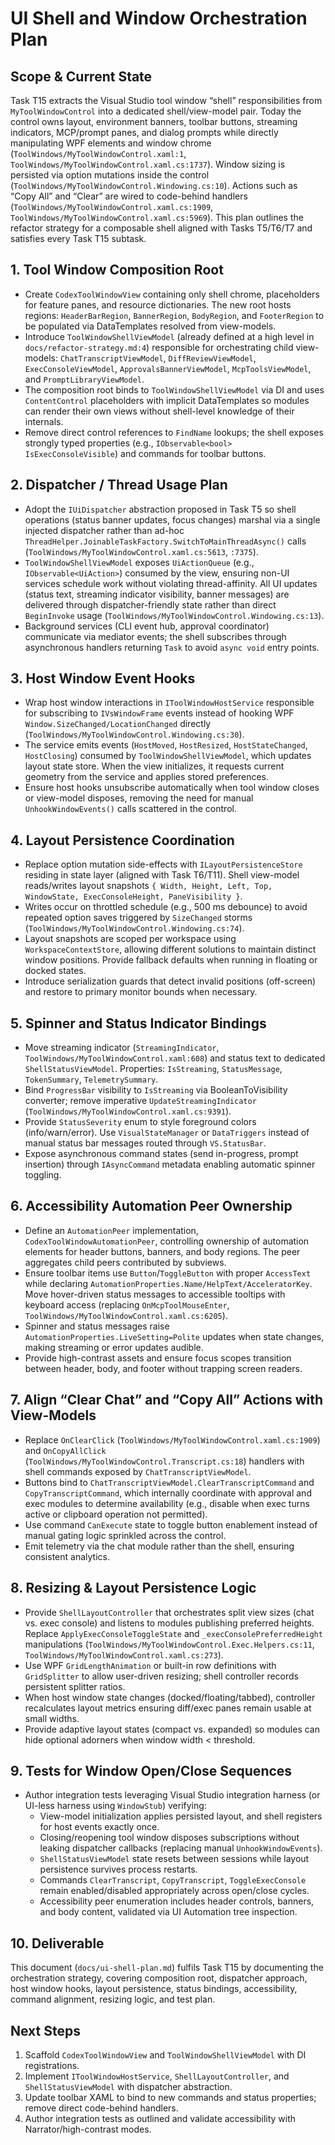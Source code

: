 # UI Shell and Window Orchestration Plan

## Scope & Current State
Task T15 extracts the Visual Studio tool window “shell” responsibilities from `MyToolWindowControl` into a dedicated shell/view-model pair. Today the control owns layout, environment banners, toolbar buttons, streaming indicators, MCP/prompt panes, and dialog prompts while directly manipulating WPF elements and window chrome (`ToolWindows/MyToolWindowControl.xaml:1`, `ToolWindows/MyToolWindowControl.xaml.cs:1737`). Window sizing is persisted via option mutations inside the control (`ToolWindows/MyToolWindowControl.Windowing.cs:10`). Actions such as “Copy All” and “Clear” are wired to code-behind handlers (`ToolWindows/MyToolWindowControl.xaml.cs:1909`, `ToolWindows/MyToolWindowControl.xaml.cs:5969`). This plan outlines the refactor strategy for a composable shell aligned with Tasks T5/T6/T7 and satisfies every Task T15 subtask.

## 1. Tool Window Composition Root
- Create `CodexToolWindowView` containing only shell chrome, placeholders for feature panes, and resource dictionaries. The new root hosts regions: `HeaderBarRegion`, `BannerRegion`, `BodyRegion`, and `FooterRegion` to be populated via DataTemplates resolved from view-models.
- Introduce `ToolWindowShellViewModel` (already defined at a high level in `docs/refactor-strategy.md:4`) responsible for orchestrating child view-models: `ChatTranscriptViewModel`, `DiffReviewViewModel`, `ExecConsoleViewModel`, `ApprovalsBannerViewModel`, `McpToolsViewModel`, and `PromptLibraryViewModel`.
- The composition root binds to `ToolWindowShellViewModel` via DI and uses `ContentControl` placeholders with implicit DataTemplates so modules can render their own views without shell-level knowledge of their internals.
- Remove direct control references to `FindName` lookups; the shell exposes strongly typed properties (e.g., `IObservable<bool> IsExecConsoleVisible`) and commands for toolbar buttons.

## 2. Dispatcher / Thread Usage Plan
- Adopt the `IUiDispatcher` abstraction proposed in Task T5 so shell operations (status banner updates, focus changes) marshal via a single injected dispatcher rather than ad-hoc `ThreadHelper.JoinableTaskFactory.SwitchToMainThreadAsync()` calls (`ToolWindows/MyToolWindowControl.xaml.cs:5613`, `:7375`).
- `ToolWindowShellViewModel` exposes `UiActionQueue` (e.g., `IObservable<UiAction>`) consumed by the view, ensuring non-UI services schedule work without violating thread-affinity. All UI updates (status text, streaming indicator visibility, banner messages) are delivered through dispatcher-friendly state rather than direct `BeginInvoke` usage (`ToolWindows/MyToolWindowControl.Windowing.cs:13`).
- Background services (CLI event hub, approval coordinator) communicate via mediator events; the shell subscribes through asynchronous handlers returning `Task` to avoid `async void` entry points.

## 3. Host Window Event Hooks
- Wrap host window interactions in `IToolWindowHostService` responsible for subscribing to `IVsWindowFrame` events instead of hooking WPF `Window.SizeChanged/LocationChanged` directly (`ToolWindows/MyToolWindowControl.Windowing.cs:30`).
- The service emits events (`HostMoved`, `HostResized`, `HostStateChanged`, `HostClosing`) consumed by `ToolWindowShellViewModel`, which updates layout state store. When the view initializes, it requests current geometry from the service and applies stored preferences.
- Ensure host hooks unsubscribe automatically when tool window closes or view-model disposes, removing the need for manual `UnhookWindowEvents()` calls scattered in the control.

## 4. Layout Persistence Coordination
- Replace option mutation side-effects with `ILayoutPersistenceStore` residing in state layer (aligned with Task T6/T11). Shell view-model reads/writes layout snapshots `{ Width, Height, Left, Top, WindowState, ExecConsoleHeight, PaneVisibility }`.
- Writes occur on throttled schedule (e.g., 500 ms debounce) to avoid repeated option saves triggered by `SizeChanged` storms (`ToolWindows/MyToolWindowControl.Windowing.cs:74`).
- Layout snapshots are scoped per workspace using `WorkspaceContextStore`, allowing different solutions to maintain distinct window positions. Provide fallback defaults when running in floating or docked states.
- Introduce serialization guards that detect invalid positions (off-screen) and restore to primary monitor bounds when necessary.

## 5. Spinner and Status Indicator Bindings
- Move streaming indicator (`StreamingIndicator`, `ToolWindows/MyToolWindowControl.xaml:608`) and status text to dedicated `ShellStatusViewModel`. Properties: `IsStreaming`, `StatusMessage`, `TokenSummary`, `TelemetrySummary`.
- Bind `ProgressBar` visibility to `IsStreaming` via BooleanToVisibility converter; remove imperative `UpdateStreamingIndicator` (`ToolWindows/MyToolWindowControl.xaml.cs:9391`).
- Provide `StatusSeverity` enum to style foreground colors (info/warn/error). Use `VisualStateManager` or `DataTriggers` instead of manual status bar messages routed through `VS.StatusBar`.
- Expose asynchronous command states (send in-progress, prompt insertion) through `IAsyncCommand` metadata enabling automatic spinner toggling.

## 6. Accessibility Automation Peer Ownership
- Define an `AutomationPeer` implementation, `CodexToolWindowAutomationPeer`, controlling ownership of automation elements for header buttons, banners, and body regions. The peer aggregates child peers contributed by subviews.
- Ensure toolbar items use `Button`/`ToggleButton` with proper `AccessText` while declaring `AutomationProperties.Name/HelpText/AcceleratorKey`. Move hover-driven status messages to accessible tooltips with keyboard access (replacing `OnMcpToolMouseEnter`, `ToolWindows/MyToolWindowControl.xaml.cs:6205`).
- Spinner and status messages raise `AutomationProperties.LiveSetting=Polite` updates when state changes, making streaming or error updates audible.
- Provide high-contrast assets and ensure focus scopes transition between header, body, and footer without trapping screen readers.

## 7. Align “Clear Chat” and “Copy All” Actions with View-Models
- Replace `OnClearClick` (`ToolWindows/MyToolWindowControl.xaml.cs:1909`) and `OnCopyAllClick` (`ToolWindows/MyToolWindowControl.Transcript.cs:18`) handlers with shell commands exposed by `ChatTranscriptViewModel`.
- Buttons bind to `ChatTranscriptViewModel.ClearTranscriptCommand` and `CopyTranscriptCommand`, which internally coordinate with approval and exec modules to determine availability (e.g., disable when exec turns active or clipboard operation not permitted).
- Use command `CanExecute` state to toggle button enablement instead of manual gating logic sprinkled across the control.
- Emit telemetry via the chat module rather than the shell, ensuring consistent analytics.

## 8. Resizing & Layout Persistence Logic
- Provide `ShellLayoutController` that orchestrates split view sizes (chat vs. exec console) and listens to modules publishing preferred heights. Replace `ApplyExecConsoleToggleState` and `_execConsolePreferredHeight` manipulations (`ToolWindows/MyToolWindowControl.Exec.Helpers.cs:11`, `ToolWindows/MyToolWindowControl.xaml.cs:273`).
- Use WPF `GridLengthAnimation` or built-in row definitions with `GridSplitter` to allow user-driven resizing; shell controller records persistent splitter ratios.
- When host window state changes (docked/floating/tabbed), controller recalculates layout metrics ensuring diff/exec panes remain usable at small widths.
- Provide adaptive layout states (compact vs. expanded) so modules can hide optional adorners when window width < threshold.

## 9. Tests for Window Open/Close Sequences
- Author integration tests leveraging Visual Studio integration harness (or UI-less harness using `WindowStub`) verifying:
  - View-model initialization applies persisted layout, and shell registers for host events exactly once.
  - Closing/reopening tool window disposes subscriptions without leaking dispatcher callbacks (replacing manual `UnhookWindowEvents`).
  - `ShellStatusViewModel` state resets between sessions while layout persistence survives process restarts.
  - Commands `ClearTranscript`, `CopyTranscript`, `ToggleExecConsole` remain enabled/disabled appropriately across open/close cycles.
  - Accessibility peer enumeration includes header controls, banners, and body content, validated via UI Automation tree inspection.

## 10. Deliverable
This document (`docs/ui-shell-plan.md`) fulfils Task T15 by documenting the orchestration strategy, covering composition root, dispatcher approach, host window hooks, layout persistence, status bindings, accessibility, command alignment, resizing logic, and test plan.

## Next Steps
1. Scaffold `CodexToolWindowView` and `ToolWindowShellViewModel` with DI registrations.
2. Implement `IToolWindowHostService`, `ShellLayoutController`, and `ShellStatusViewModel` with dispatcher abstraction.
3. Update toolbar XAML to bind to new commands and status properties; remove direct code-behind handlers.
4. Author integration tests as outlined and validate accessibility with Narrator/high-contrast modes.
